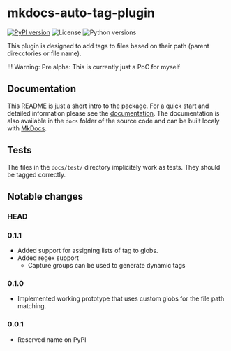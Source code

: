 # mkdocs-auto-tag-plugin
[![PyPI version](https://img.shields.io/pypi/v/mkdocs-auto-tag-plugin)](https://pypi.org/project/mkdocs-auto-tag-plugin/)
![License](https://img.shields.io/pypi/l/mkdocs-auto-tag-plugin)
![Python versions](https://img.shields.io/pypi/pyversions/mkdocs-auto-tag-plugin)

This plugin is designed to add tags to files based on their path (parent direcctories or file name).

!!! Warning: Pre alpha: This is currently just a PoC for myself

## Documentation

This README is just a short intro to the package.
For a quick start and detailed information please see the [documentation](https://mkdocs-auto-tag-plugin.six-two.dev/).
The documentation is also available in the `docs` folder of the source code and can be built localy with [MkDocs](https://www.mkdocs.org/).

## Tests

The files in the `docs/test/` directory implicitely work as tests.
They should be tagged correctly.


## Notable changes

### HEAD

### 0.1.1

- Added support for assigning lists of tag to globs.
- Added regex support
    - Capture groups can be used to generate dynamic tags

### 0.1.0

- Implemented working prototype that uses custom globs for the file path matching.

### 0.0.1

- Reserved name on PyPI

